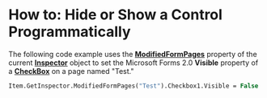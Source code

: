 
# How to: Hide or Show a Control Programmatically

The following code example uses the  **[ModifiedFormPages](ac377d47-846a-1217-592f-7ed190b824ca.md)** property of the current **[Inspector](d7384756-669c-0549-1032-c3b864187994.md)** object to set the Microsoft Forms 2.0 **Visible** property of a **[CheckBox](1834855b-f96c-aaa1-24ce-81d1e4e4e1db.md)** on a page named "Test."


```vb
Item.GetInspector.ModifiedFormPages("Test").Checkbox1.Visible = False
```

